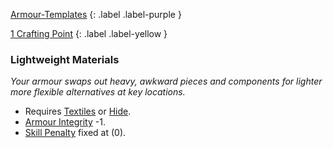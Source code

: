 
[Armour-Templates](Game/Armour-Templates)
{: .label .label-purple }

[1 Crafting Point](Game/Designing-Weapons#Crafting%20Points)
{: .label .label-yellow }
### Lightweight Materials
*Your armour swaps out heavy, awkward pieces and components for lighter more flexible alternatives at key locations.*
* Requires [Textiles](Game/Textiles) or [Hide](Game/Hide).
* [Armour Integrity](Game/Core/Armour#Armour%20Integrity) -1.
* [Skill Penalty](Game/Core/Armour#Skill%20Penalty) fixed at (0).